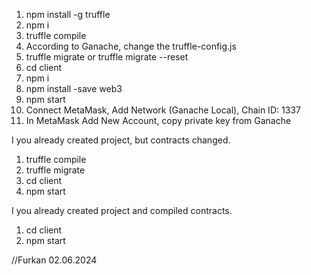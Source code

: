 1. npm install -g truffle
2. npm i
3. truffle compile 
4. According to Ganache, change the truffle-config.js
5. truffle migrate or truffle migrate --reset
6. cd client
7. npm i
8. npm install -save web3
9. npm start
10. Connect MetaMask, Add Network (Ganache Local), Chain ID: 1337
11. In MetaMask Add New Account, copy private key from Ganache

I you already created project, but contracts changed.
1. truffle compile
2. truffle migrate
3. cd client
4. npm start

I you already created project and compiled contracts.
1. cd client
2. npm start

//Furkan 02.06.2024
